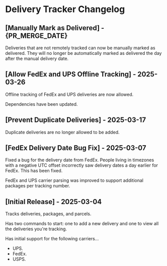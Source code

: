 # Delivery Tracker Changelog

## [Manually Mark as Delivered] - {PR_MERGE_DATE}

Deliveries that are not remotely tracked can now be manually marked as delivered.  They will no longer be automatically
marked as delivered the day after the manual delivery date.

## [Allow FedEx and UPS Offline Tracking] - 2025-03-26

Offline tracking of FedEx and UPS deliveries are now allowed.

Dependencies have been updated.

## [Prevent Duplicate Deliveries] - 2025-03-17

Duplicate deliveries are no longer allowed to be added.

## [FedEx Delivery Date Bug Fix] - 2025-03-07

Fixed a bug for the delivery date from FedEx.  People living in timezones with a negative UTC offset incorrectly saw
delivery dates a day earlier for FedEx.  This has been fixed.

FedEx and UPS carrier parsing was improved to support additional packages per tracking number.

## [Initial Release] - 2025-03-04

Tracks deliveries, packages, and parcels.

Has two commands to start: one to add a new delivery and one to view all the deliveries you're tracking.

Has initial support for the following carriers...
- UPS.
- FedEx.
- USPS.
